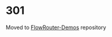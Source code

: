 301
========

Moved to [FlowRouter-Demos](https://github.com/VeliovGroup/Flow-Router-Demos/tree/master/flow-router-title) repository